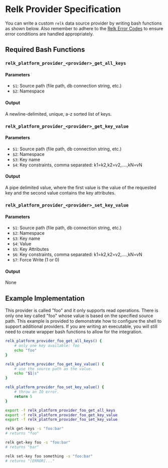 # Relk Provider Specification

You can write a custom `relk` data source provider by writing bash functions as shown below. Also remember to adhere to the [Relk Error Codes](./errors.md) to ensure error conditions are handled appropriately.

## Required Bash Functions

### `relk_platform_provider_<provider>_get_all_keys`
#### Parameters
- `$1`: Source path (file path, db connection string, etc.)
- `$2`: Namespace
#### Output
A newline-delimited, unique, a-z sorted list of keys.

### `relk_platform_provider_<provider>_get_key_value`
#### Parameters
- `$1`: Source path (file path, db connection string, etc.)
- `$2`: Namespace
- `$3`: Key name
- `$4`: Key constraints, comma separated: k1=k2,k2=v2,....,kN=vN
#### Output
A pipe delimited value, where the first value is the value of the requested key and the second value contains the key attributes.

### `relk_platform_provider_<provider>_set_key_value`
#### Parameters
- `$1`: Source path (file path, db connection string, etc.)
- `$2`: Namespace
- `$3`: Key name
- `$4`: Value
- `$5`: Key Attributes
- `$6`: Key constraints, comma separated: k1=k2,k2=v2,....,kN=vN
- `$7`: Force Write (1 or 0)
#### Output
None

## Example Implementation

This provider is called "foo" and it only supports read operations. There is only one key called "foo" whose value is based on the specified source path. This example is provided to demonstrate how to configure the shell to support additional providers. If you are writing an executable, you will still need to create wrapper bash functions to allow for the integration.

```bash
relk_platform_provider_foo_get_all_keys() {
    # only one key available: foo
    echo "foo"
}

relk_platform_provider_foo_get_key_value() {
    # use the source path as the value.
    echo "$1|s"
}

relk_platform_provider_foo_set_key_value() {
    # throw an IO error.
    return 5
}

export -f relk_platform_provider_foo_get_all_keys
export -f relk_platform_provider_foo_get_key_value
export -f relk_platform_provider_foo_set_key_value

relk get-keys -s "foo:bar"
# returns "foo"

relk get-key foo -s "foo:bar"
# returns "bar"

relk set-key foo something -s "foo:bar"
# returns "[ERROR]..."
```